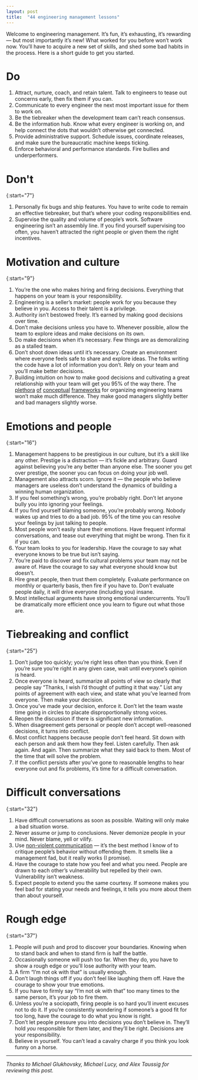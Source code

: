 ```yaml
---
layout: post
title:  "44 engineering management lessons"
---
```


Welcome to engineering management. It&#8217;s fun, it&#8217;s
exhausting, it&#8217;s rewarding &#8212; but most importantly
it&#8217;s new! What worked for you before won&#8217;t work
now. You&#8217;ll have to acquire a new set of skills, and shed some
bad habits in the process. Here is a short guide to get you started.

# Do

1. Attract, nurture, coach, and retain talent. Talk to engineers to
   tease out concerns early, then fix them if you can.
1. Communicate to every engineer the next most important issue for
   them to work on.
1. Be the tiebreaker when the development team can&#8217;t reach
   consensus.
1. Be the information hub. Know what every engineer is working on, and
   help connect the dots that wouldn&#8217;t otherwise get connected.
1. Provide administrative support. Schedule issues, coordinate
   releases, and make sure the bureaucratic machine keeps ticking.
1. Enforce behavioral and performance standards. Fire bullies and
   underperformers.

# Don't

{:start="7"}
1. Personally fix bugs and ship features. You have to write code to
   remain an effective tiebreaker, but that&#8217;s where your coding
   responsibilities end.
1. Supervise the quality and volume of people&#8217;s work. Software
   engineering isn&#8217;t an assembly line. If you find yourself
   supervising too often, you haven&#8217;t attracted the right people
   or given them the right incentives.

# Motivation and culture

{:start="9"}
1. You&#8217;re the one who makes hiring and firing
   decisions. Everything that happens on your team is your
   responsibility.
1. Engineering is a seller&#8217;s market: people work for you because
   they believe in you. Access to their talent is a privilege.
1. Authority isn&#8217;t bestowed freely. It&#8217;s earned by making
   good decisions over time.
1. Don&#8217;t make decisions unless you have to. Whenever possible,
   allow the team to explore ideas and make decisions on its own.
1. Do make decisions when it&#8217;s necessary. Few things are as
   demoralizing as a stalled team.
1. Don&#8217;t shoot down ideas until it&#8217;s necessary. Create an
   environment where everyone feels safe to share and explore
   ideas. The folks writing the code have a lot of information you
   don&#8217;t. Rely on your team and you&#8217;ll make better
   decisions.
1. Building intuition on how to make good decisions and cultivating a
   great relationship with your team will get you 95% of the way
   there. The <a
   href="http://randsinrepose.com/archives/the-update-the-vent-and-the-disaster/">plethora</a>
   <a
   href="http://en.wikipedia.org/wiki/Scrum_(software_development)">of</a>
   <a href="http://en.wikipedia.org/wiki/OKR">conceptual</a> <a
   href="http://en.wikipedia.org/wiki/Kanban">frameworks</a> for
   organizing engineering teams won&#8217;t make much difference. They
   make good managers slightly better and bad managers slightly worse.

# Emotions and people

{:start="16"}
1. Management happens to be prestigious in our culture, but it&#8217;s
   a skill like any other. Prestige is a distraction &#8212;
   it&#8217;s fickle and arbitrary. Guard against believing
   you&#8217;re any better than anyone else. The sooner you get over
   prestige, the sooner you can focus on doing your job well.
1. Management also attracts scorn. Ignore it &#8212; the people who
   believe managers are useless don&#8217;t understand the dynamics of
   building a winning human organization.
1. If you feel something&#8217;s wrong, you&#8217;re probably
   right. Don&#8217;t let anyone bully you into ignoring your
   feelings.
1. If you find yourself blaming someone, you&#8217;re probably
   wrong. Nobody wakes up and tries to do a bad job. 95% of the time
   you can resolve your feelings by just talking to people.
1. Most people won&#8217;t easily share their emotions. Have frequent
   informal conversations, and tease out everything that might be
   wrong. Then fix it if you can.
1. Your team looks to you for leadership. Have the courage to say what
   everyone knows to be true but isn&#8217;t saying.
1. You&#8217;re paid to discover and fix cultural problems your team
   may not be aware of. Have the courage to say what everyone should
   know but doesn&#8217;t.
1. Hire great people, then trust them completely. Evaluate performance
   on monthly or quarterly basis, then fire if you have
   to. Don&#8217;t evaluate people daily, it will drive everyone
   (including you) insane.
1. Most intellectual arguments have strong emotional
   undercurrents. You&#8217;ll be dramatically more efficient once you
   learn to figure out what those are.

# Tiebreaking and conflict

{:start="25"}
1. Don&#8217;t judge too quickly; you&#8217;re right less often than
   you think. Even if you&#8217;re sure you&#8217;re right in any
   given case, wait until everyone&#8217;s opinion is heard.
1. Once everyone is heard, summarize all points of view so clearly
   that people say &#8220;Thanks, I wish I&#8217;d thought of putting
   it that way.&#8221; List any points of agreement with each view,
   and state what you&#8217;ve learned from everyone. Then make your
   decision.
1. Once you&#8217;ve made your decision, enforce it. Don&#8217;t let
   the team waste time going in circles to placate disproportionally
   strong voices.
1. Reopen the discussion if there is significant new information.
1. When disagreement gets personal or people don&#8217;t accept
   well-reasoned decisions, it turns into conflict.
1. Most conflict happens because people don&#8217;t feel heard. Sit
   down with each person and ask them how they feel. Listen
   carefully. Then ask again. And again. Then summarize what they said
   back to them. Most of the time that will solve the problem.
1. If the conflict persists after you&#8217;ve gone to reasonable
   lengths to hear everyone out and fix problems, it&#8217;s time for
   a difficult conversation.

# Difficult conversations

{:start="32"}
1. Have difficult conversations as soon as possible. Waiting will only
   make a bad situation worse.
1. Never assume or jump to conclusions. Never demonize people in your
   mind. Never blame, yell or vilify.
1. Use <a
   href="http://firstround.com/article/power-up-your-team-with-nonviolent-communication-principles">non-violent
   communication</a> &#8212; it&#8217;s the best method I know of to
   critique people&#8217;s behavior without offending them. It smells
   like a management fad, but it really works (I promise).
1. Have the courage to state how you feel and what you need. People
   are drawn to each other&#8217;s vulnerability but repelled by their
   own. Vulnerability isn&#8217;t weakness.
1. Expect people to extend you the same courtesy. If someone makes you
   feel bad for stating your needs and feelings, it tells you more
   about them than about yourself.

# Rough edge

{:start="37"}
1. People will push and prod to discover your boundaries. Knowing when
   to stand back and when to stand firm is half the battle.
1. Occasionally someone will push too far. When they do, you have to
   show a rough edge or you&#8217;ll lose authority with your team.
1. A firm &#8220;I&#8217;m not ok with that&#8221; is usually enough.
1. Don&#8217;t laugh things off if you don&#8217;t feel like laughing
   them off. Have the courage to show your true emotions.
1. If you have to firmly say &#8220;I&#8217;m not ok with that&#8221;
   too many times to the same person, it&#8217;s your job to fire
   them.
1. Unless you&#8217;re a sociopath, firing people is so hard
   you&#8217;ll invent excuses not to do it. If you&#8217;re
   consistently wondering if someone&#8217;s a good fit for too long,
   have the courage to do what you know is right.
1. Don&#8217;t let people pressure you into decisions you don&#8217;t
   believe in. They&#8217;ll hold <em>you</em> responsible for them
   later, and they&#8217;ll be right. Decisions are your
   responsibility.
1. Believe in yourself. You can&#8217;t lead a cavalry charge if you
   think you look funny on a horse.

---

_Thanks to Michael Glukhovsky, Michael Lucy, and Alex Taussig for reviewing this post._

